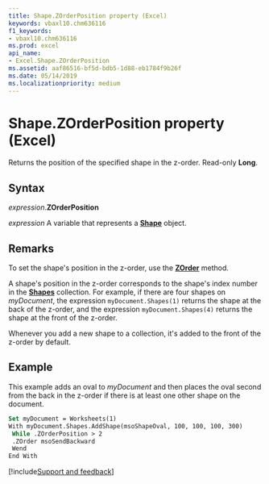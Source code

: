 ```yaml
---
title: Shape.ZOrderPosition property (Excel)
keywords: vbaxl10.chm636116
f1_keywords:
- vbaxl10.chm636116
ms.prod: excel
api_name:
- Excel.Shape.ZOrderPosition
ms.assetid: aaf86516-bf5d-bdb5-1d88-eb1784f9b26f
ms.date: 05/14/2019
ms.localizationpriority: medium
---
```



# Shape.ZOrderPosition property (Excel)

Returns the position of the specified shape in the z-order. Read-only **Long**.


## Syntax

_expression_.**ZOrderPosition**

_expression_ A variable that represents a **[Shape](Excel.Shape.md)** object.


## Remarks

To set the shape's position in the z-order, use the **[ZOrder](Excel.Shape.ZOrder.md)** method.

A shape's position in the z-order corresponds to the shape's index number in the **[Shapes](Excel.Shapes.md)** collection. For example, if there are four shapes on _myDocument_, the expression  `myDocument.Shapes(1)` returns the shape at the back of the z-order, and the expression `myDocument.Shapes(4)` returns the shape at the front of the z-order.

Whenever you add a new shape to a collection, it's added to the front of the z-order by default.


## Example

This example adds an oval to _myDocument_ and then places the oval second from the back in the z-order if there is at least one other shape on the document.

```vb
Set myDocument = Worksheets(1) 
With myDocument.Shapes.AddShape(msoShapeOval, 100, 100, 100, 300) 
 While .ZOrderPosition > 2 
 .ZOrder msoSendBackward 
 Wend 
End With
```



[!include[Support and feedback](~/includes/feedback-boilerplate.md)]